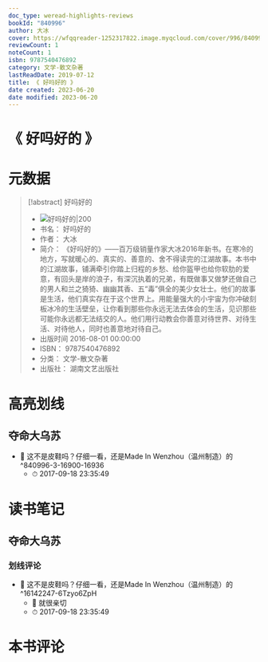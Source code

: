 ```yaml
---
doc_type: weread-highlights-reviews
bookId: "840996"
author: 大冰
cover: https://wfqqreader-1252317822.image.myqcloud.com/cover/996/840996/t7_840996.jpg
reviewCount: 1
noteCount: 1
isbn: 9787540476892
category: 文学-散文杂著
lastReadDate: 2019-07-12
title: 《 好吗好的 》
date created: 2023-06-20
date modified: 2023-06-20
---
```


# 《 好吗好的 》

# 元数据

> [!abstract] 好吗好的
> - ![ 好吗好的|200](https://wfqqreader-1252317822.image.myqcloud.com/cover/996/840996/t7_840996.jpg)
> - 书名： 好吗好的
> - 作者： 大冰
> - 简介： 《好吗好的》——百万级销量作家大冰2016年新书。在寒冷的地方，写就暖心的、真实的、善意的、舍不得读完的江湖故事。本书中的江湖故事，铺满牵引你踏上归程的乡愁、给你盔甲也给你软肋的爱意，有回头是岸的浪子，有深沉执着的兄弟，有既做事又做梦还做自己的男人和兰之猗猗、幽幽其香、五“毒”俱全的美少女壮士。他们的故事是生活，他们真实存在于这个世界上。用能量强大的小宇宙为你冲破刻板冰冷的生活壁垒，让你看到那些你永远无法去体会的生活，见识那些可能你永远都无法结交的人。他们用行动教会你善意对待世界、对待生活、对待他人，同时也善意地对待自己。
> - 出版时间 2016-08-01 00:00:00
> - ISBN： 9787540476892
> - 分类： 文学-散文杂著
> - 出版社： 湖南文艺出版社

# 高亮划线

## 夺命大乌苏

- 📌 这不是皮鞋吗？仔细一看，还是Made In Wenzhou（温州制造）的 ^840996-3-16900-16936
    - ⏱ 2017-09-18 23:35:49

# 读书笔记

## 夺命大乌苏

### 划线评论

- 📌 这不是皮鞋吗？仔细一看，还是Made In Wenzhou（温州制造）的 ^16142247-6Tzyo6ZpH
    - 💭 就很亲切
    - ⏱ 2017-09-18 23:35:49
   

# 本书评论
